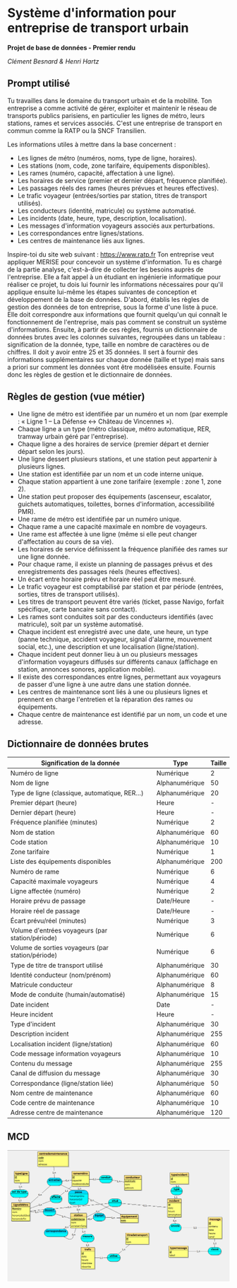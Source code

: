# Système d'information pour entreprise de transport urbain
**Projet de base de données - Premier rendu**

*Clément Besnard & Henri Hartz*

## Prompt utilisé

Tu travailles dans le domaine du transport urbain et de la mobilité.
Ton entreprise a comme activité de gérer, exploiter et maintenir le réseau de transports publics parisiens, en particulier les lignes de métro, leurs stations, rames et services associés.
C'est une entreprise de transport en commun comme la RATP ou la SNCF Transilien.

Les informations utiles à mettre dans la base concernent :
-	Les lignes de métro (numéros, noms, type de ligne, horaires).
-	Les stations (nom, code, zone tarifaire, équipements disponibles).
-	Les rames (numéro, capacité, affectation à une ligne).
-	Les horaires de service (premier et dernier départ, fréquence planifiée).
-	Les passages réels des rames (heures prévues et heures effectives).
-	Le trafic voyageur (entrées/sorties par station, titres de transport utilisés).
-	Les conducteurs (identité, matricule) ou système automatisé.
-	Les incidents (date, heure, type, description, localisation).
-	Les messages d'information voyageurs associés aux perturbations.
-	Les correspondances entre lignes/stations.
-	Les centres de maintenance liés aux lignes.

Inspire-toi du site web suivant : https://www.ratp.fr
Ton entreprise veut appliquer MERISE pour concevoir un système d'information.
Tu es chargé de la partie analyse, c'est-à-dire de collecter les besoins auprès de l'entreprise.
Elle a fait appel à un étudiant en ingénierie informatique pour réaliser ce projet, tu dois lui fournir les informations nécessaires pour qu'il applique ensuite lui-même les étapes suivantes de conception et développement de la base de données.
D'abord, établis les règles de gestion des données de ton entreprise, sous la forme d'une liste à puce. Elle doit correspondre aux informations que fournit quelqu'un qui connaît le fonctionnement de l'entreprise, mais pas comment se construit un système d'informations.
Ensuite, à partir de ces règles, fournis un dictionnaire de données brutes avec les colonnes suivantes, regroupées dans un tableau : signification de la donnée, type, taille en nombre de caractères ou de chiffres. Il doit y avoir entre 25 et 35 données.
Il sert à fournir des informations supplémentaires sur chaque donnée (taille et type) mais sans a priori sur comment les données vont être modélisées ensuite.
Fournis donc les règles de gestion et le dictionnaire de données.

## Règles de gestion (vue métier)

- Une ligne de métro est identifiée par un numéro et un nom (par exemple : « Ligne 1 – La Défense ↔ Château de Vincennes »).
- Chaque ligne a un type (métro classique, métro automatique, RER, tramway urbain géré par l'entreprise).
- Chaque ligne a des horaires de service (premier départ et dernier départ selon les jours).
- Une ligne dessert plusieurs stations, et une station peut appartenir à plusieurs lignes.
- Une station est identifiée par un nom et un code interne unique.
- Chaque station appartient à une zone tarifaire (exemple : zone 1, zone 2).
- Une station peut proposer des équipements (ascenseur, escalator, guichets automatiques, toilettes, bornes d'information, accessibilité PMR).
- Une rame de métro est identifiée par un numéro unique.
- Chaque rame a une capacité maximale en nombre de voyageurs.
- Une rame est affectée à une ligne (même si elle peut changer d'affectation au cours de sa vie).
- Les horaires de service définissent la fréquence planifiée des rames sur une ligne donnée.
- Pour chaque rame, il existe un planning de passages prévus et des enregistrements des passages réels (heures effectives).
- Un écart entre horaire prévu et horaire réel peut être mesuré.
- Le trafic voyageur est comptabilisé par station et par période (entrées, sorties, titres de transport utilisés).
- Les titres de transport peuvent être variés (ticket, passe Navigo, forfait spécifique, carte bancaire sans contact).
- Les rames sont conduites soit par des conducteurs identifiés (avec matricule), soit par un système automatisé.
- Chaque incident est enregistré avec une date, une heure, un type (panne technique, accident voyageur, signal d'alarme, mouvement social, etc.), une description et une localisation (ligne/station).
- Chaque incident peut donner lieu à un ou plusieurs messages d'information voyageurs diffusés sur différents canaux (affichage en station, annonces sonores, application mobile).
- Il existe des correspondances entre lignes, permettant aux voyageurs de passer d'une ligne à une autre dans une station donnée.
- Les centres de maintenance sont liés à une ou plusieurs lignes et prennent en charge l'entretien et la réparation des rames ou équipements.
- Chaque centre de maintenance est identifié par un nom, un code et une adresse.

## Dictionnaire de données brutes

| **Signification de la donnée**                 | **Type**         | **Taille** |
|------------------------------------------------|------------------|------------|
| Numéro de ligne                                | Numérique        | 2          |
| Nom de ligne                                   | Alphanumérique   | 50         |
| Type de ligne (classique, automatique, RER…)   | Alphanumérique   | 20         |
| Premier départ (heure)                         | Heure            | -          |
| Dernier départ (heure)                         | Heure            | -          |
| Fréquence planifiée (minutes)                  | Numérique        | 2          |
| Nom de station                                 | Alphanumérique   | 60         |
| Code station                                   | Alphanumérique   | 10         |
| Zone tarifaire                                 | Numérique        | 1          |
| Liste des équipements disponibles              | Alphanumérique   | 200        |
| Numéro de rame                                 | Numérique        | 6          |
| Capacité maximale voyageurs                    | Numérique        | 4          |
| Ligne affectée (numéro)                        | Numérique        | 2          |
| Horaire prévu de passage                       | Date/Heure       | -          |
| Horaire réel de passage                        | Date/Heure       | -          |
| Écart prévu/réel (minutes)                     | Numérique        | 3          |
| Volume d'entrées voyageurs (par station/période)| Numérique       | 6          |
| Volume de sorties voyageurs (par station/période)| Numérique      | 6          |
| Type de titre de transport utilisé             | Alphanumérique   | 30         |
| Identité conducteur (nom/prénom)               | Alphanumérique   | 60         |
| Matricule conducteur                           | Alphanumérique   | 8          |
| Mode de conduite (humain/automatisé)           | Alphanumérique   | 15         |
| Date incident                                  | Date             | -          |
| Heure incident                                 | Heure            | -          |
| Type d'incident                                | Alphanumérique   | 30         |
| Description incident                           | Alphanumérique   | 255        |
| Localisation incident (ligne/station)          | Alphanumérique   | 60         |
| Code message information voyageurs             | Alphanumérique   | 10         |
| Contenu du message                             | Alphanumérique   | 255        |
| Canal de diffusion du message                  | Alphanumérique   | 30         |
| Correspondance (ligne/station liée)            | Alphanumérique   | 50         |
| Nom centre de maintenance                      | Alphanumérique   | 60         |
| Code centre de maintenance                     | Alphanumérique   | 10         |
| Adresse centre de maintenance                  | Alphanumérique   | 120        |

## MCD

![alt text](mcd.png)